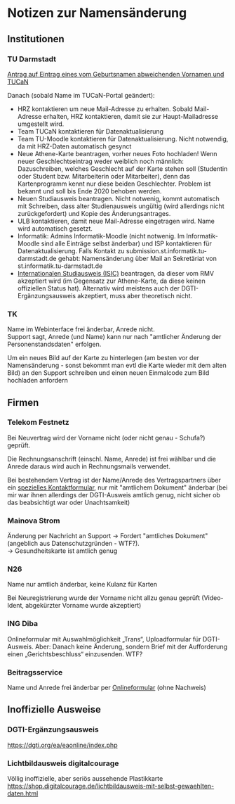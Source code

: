 # Notizen zur Namensänderung

## Institutionen

### TU Darmstadt
[Antrag auf Eintrag eines vom Geburtsnamen abweichenden Vornamen und TUCaN](http://ag-trans-hopo.org/Materialsammlung/Material_Rechtliches/GutachtenTIN-Vornamen_2019-10-20_UL+AT.pdf)

Danach (sobald Name im TUCaN-Portal geändert):
* HRZ kontaktieren um neue Mail-Adresse zu erhalten. Sobald Mail-Adresse erhalten, HRZ kontaktieren, damit sie zur Haupt-Mailadresse umgestellt wird.
* Team TUCaN kontaktieren für Datenaktualisierung
* Team TU-Moodle kontaktieren für Datenaktualisierung. Nicht notwendig, da mit HRZ-Daten automatisch gesynct
* Neue Athene-Karte beantragen, vorher neues Foto hochladen! Wenn neuer Geschlechtseintrag weder weiblich noch männlich: Dazuschreiben, welches Geschlecht auf der Karte stehen soll (Studentin oder Student bzw. Mitarbeiterin oder Mitarbeiter), denn das Kartenprogramm kennt nur diese beiden Geschlechter. Problem ist bekannt und soll bis Ende 2020 behoben werden.
* Neuen Studiausweis beantragen. Nicht notwenig, kommt automatisch mit Schreiben, dass alter Studienausweis ungültig (wird allerdings nicht zurückgefordert) und Kopie des Änderungsantrages.
* ULB kontaktieren, damit neue Mail-Adresse eingetragen wird. Name wird automatisch gesetzt.
* Informatik: Admins Informatik-Moodle (nicht notwenig. Im Informatik-Moodle sind alle Einträge selbst änderbar) und ISP kontaktieren für Datenaktualisierung. Falls Kontakt zu submission.st.informatik.tu-darmstadt.de gehabt: Namensänderung über Mail an Sekretäriat von st.informatik.tu-darmstadt.de
* [Internationalen Studiausweis (ISIC)](https://www.isic.de/de/isic-beantragen/) beantragen, da dieser vom RMV akzeptiert wird (im Gegensatz zur Athene-Karte, da diese keinen offiziellen Status hat). Alternativ wird meistens auch der DGTI-Ergänzungsausweis akzeptiert, muss aber theoretisch nicht.  

### TK
Name im Webinterface frei änderbar, Anrede nicht.  
Support sagt, Anrede (und Name) kann nur nach "amtlicher Änderung der Personenstandsdaten" erfolgen.

Um ein neues Bild auf der Karte zu hinterlegen (am besten vor der Namensänderung - 
sonst bekommt man evtl die Karte wieder mit dem alten Bild) an den Support schreiben 
und einen neuen Einmalcode zum Bild hochladen anfordern

## Firmen

### Telekom Festnetz
Bei Neuvertrag wird der Vorname nicht (oder nicht genau - Schufa?) geprüft.

Die Rechnungsanschrift (einschl. Name, Anrede) ist frei wählbar und die Anrede daraus wird auch in Rechnungsmails verwendet.

Bei bestehendem Vertrag ist der Name/Anrede des Vertragspartners über ein [spezielles Kontaktformular](https://www.telekom.de/kontakt/e-mail-kontakt/festnetz/ihr-auftrag-zur-aenderung-der-vertragspartnerdaten), 
nur mit "amtlichem Dokument" änderbar (bei mir war ihnen allerdings der DGTI-Ausweis amtlich genug, nicht sicher ob das beabsichtigt war oder Unachtsamkeit)  

### Mainova Strom
Änderung per Nachricht an Support -> Fordert "amtliches Dokument" (angeblich aus Datenschutzgründen - WTF?).  
-> Gesundheitskarte ist amtlich genug

### N26
Name nur amtlich änderbar, keine Kulanz für Karten

Bei Neuregistrierung wurde der Vorname nicht allzu genau geprüft (Video-Ident, abgekürzter Vorname wurde akzeptiert)

### ING Diba
Onlineformular mit Auswahlmöglichkeit „Trans“, Uploadformular für DGTI-Ausweis. Aber: Danach 
keine Änderung, sondern Brief mit der Aufforderung einen „Gerichtsbeschluss“ einzusenden. WTF?

### Beitragsservice
Name und Anrede frei änderbar per [Onlineformular](https://www.rundfunkbeitrag.de/buergerinnen_und_buerger/formulare/aendern/index_ger.html) (ohne Nachweis)


## Inoffizielle Ausweise

### DGTI-Ergänzungsausweis
https://dgti.org/ea/eaonline/index.php


### Lichtbildausweis digitalcourage
Völlig inoffizielle, aber seriös aussehende Plastikkarte  
https://shop.digitalcourage.de/lichtbildausweis-mit-selbst-gewaehlten-daten.html




